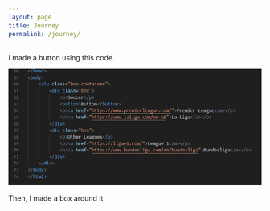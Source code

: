```yaml
---
layout: page
title: Journey
permalink: /journey/
---
```


I made a button using this code.

![Button Image](images/button.png)

Then, I made a box around it. 

